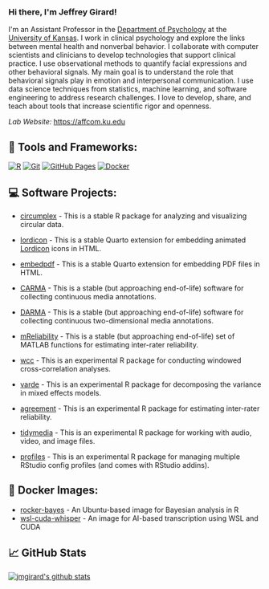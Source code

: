 ### Hi there, I'm Jeffrey Girard! 

I'm an Assistant Professor in the [Department of Psychology][kupsych] at the [University of Kansas][ku]. I work in clinical psychology and explore the links between mental health and nonverbal behavior. I collaborate with computer scientists and clinicians to develop technologies that support clinical practice. I use observational methods to quantify facial expressions and other behavioral signals. My main goal is to understand the role that behavioral signals play in emotion and interpersonal communication. I use data science techniques from statistics, machine learning, and software engineering to address research challenges. I love to develop, share, and teach about tools that increase scientific rigor and openness.

*Lab Website:* https://affcom.ku.edu

## 🔨 Tools and Frameworks:

[![R](https://img.shields.io/badge/R-%23276DC3.svg?logo=r&logoColor=white)](#) [![Git](https://img.shields.io/badge/Git-F05032?logo=git&logoColor=fff)](#) [![GitHub Pages](https://img.shields.io/badge/GitHub%20Pages-121013?logo=github&logoColor=white)](#) [![Docker](https://img.shields.io/badge/Docker-2496ED?logo=docker&logoColor=fff)](#)

## 💻 Software Projects:
- [circumplex][circumplex] - This is a stable R package for analyzing and visualizing circular data.
- [lordicon][lordicon] - This is a stable Quarto extension for embedding animated [Lordicon](https://www.lordicon.com/icons) icons in HTML.
- [embedpdf][embedpdf] - This is a stable Quarto extension for embedding PDF files in HTML.
- [CARMA][carma] - This is a stable (but approaching end-of-life) software for collecting continuous media annotations.
- [DARMA][darma] - This is a stable (but approaching end-of-life) software for collecting continuous two-dimensional media annotations.
- [mReliability][mreliability] - This is a stable (but approaching end-of-life) set of MATLAB functions for estimating inter-rater reliability.

- [wcc][wcc] - This is an experimental R package for conducting windowed cross-correlation analyses.
- [varde][varde] - This is an experimental R package for decomposing the variance in mixed effects models.
- [agreement][agreement] - This is an experimental R package for estimating inter-rater reliability.
- [tidymedia][tidymedia] - This is an experimental R package for working with audio, video, and image files.
- [profiles][profiles] - This is an experimental R package for managing multiple RStudio config profiles (and comes with RStudio addins).

## 🐳 Docker Images:
- [rocker-bayes][rocker-bayes] - An Ubuntu-based image for Bayesian analysis in R
- [wsl-cuda-whisper][wsl-cuda-whisper] - An image for AI-based transcription using WSL and CUDA

## 📈 GitHub Stats
[![jmgirard's github stats](https://github-readme-stats.vercel.app/api?username=jmgirard)](https://github.com/anuraghazra/github-readme-stats)


[circumplex]: https://circumplex.jmgirard.com/
[agreement]: https://github.com/jmgirard/agreement
[tidymedia]: https://github.com/jmgirard/tidymedia
[lordicon]: https://github.com/jmgirard/lordicon
[embedpdf]: https://github.com/jmgirard/embedpdf
[profiles]: https://github.com/jmgirard/profiles
[kupsych]: https://psych.ku.edu
[ku]: https://ku.edu
[website]: https://www.jmgirard.com
[email]: mailto:jmgirard@ku.edu
[twitter]: http://twitter.com/jeffreymgirard
[scholar]: https://scholar.google.com/citations?user=N2UcZ84AAAAJ
[publons]: https://publons.com/researcher/517315/jeffrey-m-girard/
[orcid]: https://orcid.org/0000-0002-7359-3746
[wcc]: https://github.com/jmgirard/wcc
[varde]: https://github.com/jmgirard/varde
[carma]: https://carma.jmgirard.com
[darma]: https://darma.jmgirard.com
[mreliability]: https://mreliability.jmgirard.com
[rocker-bayes]: https://github.com/jmgirard/rocker-bayes
[wsl-cuda-whisper]: https://github.com/jmgirard/wsl-cuda-whisper
